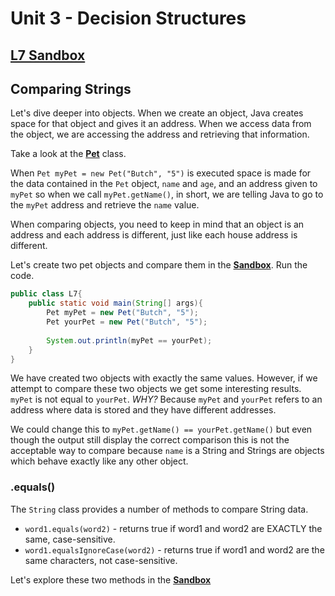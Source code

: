 # Unit 3 - Decision Structures

## [**L7 Sandbox**][sandbox]

## Comparing Strings

Let's dive deeper into objects. When we create an object, Java creates space for that object and gives it an address. When we access data from the object, we are accessing the address and retrieving that information. 

Take a look at the [**Pet**][pet] class.

When `Pet myPet = new Pet("Butch", "5")` is executed space is made for the data contained in the `Pet` object, `name` and `age`, and an address given to `myPet` so when we call `myPet.getName()`, in short, we are telling Java to go to the `myPet` address and retrieve the `name` value. 

When comparing objects, you need to keep in mind that an object is an address and each address is different, just like each house address is different. 

Let's create two pet objects and compare them in the [**Sandbox**][sandbox]. Run the code.
```java
public class L7{
    public static void main(String[] args){
        Pet myPet = new Pet("Butch", "5");
        Pet yourPet = new Pet("Butch", "5");
        
        System.out.println(myPet == yourPet);
    }
}
```
We have created two objects with exactly the same values. However, if we attempt to compare these two objects we get some interesting results. `myPet` is not equal to `yourPet`. _WHY?_  Because `myPet` and `yourPet` refers to an address where data is stored and they have different addresses.

We could change this to `myPet.getName() == yourPet.getName()` but even though the output still display the correct comparison this is not the acceptable way to compare because `name` is a String and Strings are objects which behave exactly like any other object. 

### .equals()

The `String` class provides a number of methods to compare String data. 

* `word1.equals(word2)` - returns true if word1 and word2 are EXACTLY the same, case-sensitive.
* `word1.equalsIgnoreCase(word2)` - returns true if word1 and word2 are the same characters, not case-sensitive.

Let's explore these two methods in the [**Sandbox**][sandbox]

[sandbox]:../L7.java
[pet]: ../Pet.java